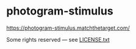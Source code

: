 # photogram-stimulus

https://photogram-stimulus.matchthetarget.com/

Some rights reserved — see [LICENSE.txt](LICENSE.txt)
